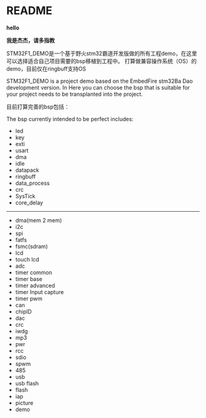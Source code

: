 # README

> 
**hello**
> 
**我是杰杰，请多指教**

STM32F1_DEMO是一个基于野火stm32霸道开发版做的所有工程demo，在这里可以选择适合自己项目需要的bsp移植到工程中。
打算做兼容操作系统（OS）的demo，目前仅在ringbuff支持OS

STM32F1_DEMO is a project demo based on the EmbedFire stm32Ba Dao development version. In Here you can choose the bsp that is suitable for your project needs to be transplanted into the project.

目前打算完善的bsp包括： 

The bsp currently intended to be perfect includes:

- led
- key
- exti
- usart
- dma
- idle
- datapack
- ringbuff
- data_process
- crc
- SysTick
- core_delay
---
- dma(mem 2 mem)
- i2c
- spi
- fatfs
- fsmc(sdram)
- lcd
- touch lcd
- adc
- timer common
- timer base
- timer advanced
- timer Input capture
- timer pwm
- can
- chipID
- dac
- crc
- iwdg
- mp3
- pwr
- rcc
- sdio
- spwm
- 485
- usb
- usb flash
- flash
- iap
- picture
- demo


